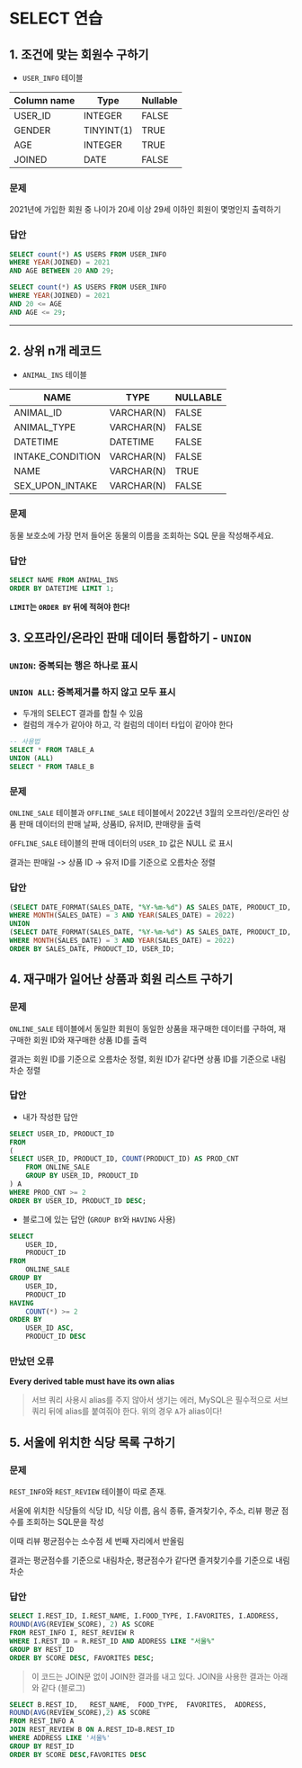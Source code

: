 # SELECT 연습

## 1. 조건에 맞는 회원수 구하기

* `USER_INFO` 테이블

| Column name | Type       | Nullable |
| ----------- | ---------- | -------- |
| USER_ID     | INTEGER    | FALSE    |
| GENDER      | TINYINT(1) | TRUE     |
| AGE         | INTEGER    | TRUE     |
| JOINED      | DATE       | FALSE    |



### 문제

2021년에 가입한 회원 중 나이가 20세 이상 29세 이하인 회원이 몇명인지 출력하기



### 답안

```sql
SELECT count(*) AS USERS FROM USER_INFO
WHERE YEAR(JOINED) = 2021 
AND AGE BETWEEN 20 AND 29;
```

```sql
SELECT count(*) AS USERS FROM USER_INFO
WHERE YEAR(JOINED) = 2021 
AND 20 <= AGE
AND AGE <= 29;
```

---



## 2. 상위 n개 레코드

* `ANIMAL_INS` 테이블

| NAME             | TYPE       | NULLABLE |
| ---------------- | ---------- | -------- |
| ANIMAL_ID        | VARCHAR(N) | FALSE    |
| ANIMAL_TYPE      | VARCHAR(N) | FALSE    |
| DATETIME         | DATETIME   | FALSE    |
| INTAKE_CONDITION | VARCHAR(N) | FALSE    |
| NAME             | VARCHAR(N) | TRUE     |
| SEX_UPON_INTAKE  | VARCHAR(N) | FALSE    |



### 문제

동물 보호소에 가장 먼저 들어온 동물의 이름을 조회하는 SQL 문을 작성해주세요.



### 답안

```sql
SELECT NAME FROM ANIMAL_INS
ORDER BY DATETIME LIMIT 1;
```

**`LIMIT`는 `ORDER BY` 뒤에 적혀야 한다!**



## 3. 오프라인/온라인 판매 데이터 통합하기 - `UNION`

### `UNION`: 중복되는 행은 하나로 표시

### `UNION ALL`: 중복제거를 하지 않고 모두 표시

* 두개의 SELECT 결과를 합칠 수 있음
* 컬럼의 개수가 같아야 하고, 각 컬럼의 데이터 타입이 같아야 한다

```sql
-- 사용법
SELECT * FROM TABLE_A
UNION (ALL)
SELECT * FROM TABLE_B
```



### 문제

`ONLINE_SALE` 테이블과 `OFFLINE_SALE` 테이블에서 2022년 3월의 오프라인/온라인 상품 판매 데이터의 판매 날짜, 상품ID, 유저ID, 판매량을 출력

`OFFLINE_SALE` 테이블의 판매 데이터의 `USER_ID` 값은 NULL 로 표시

결과는 판매일 -> 상품 ID -> 유저 ID를 기준으로 오름차순 정렬



### 답안

```sql
(SELECT DATE_FORMAT(SALES_DATE, "%Y-%m-%d") AS SALES_DATE, PRODUCT_ID, USER_ID, SALES_AMOUNT FROM ONLINE_SALE
WHERE MONTH(SALES_DATE) = 3 AND YEAR(SALES_DATE) = 2022)
UNION
(SELECT DATE_FORMAT(SALES_DATE, "%Y-%m-%d") AS SALES_DATE, PRODUCT_ID, NULL AS USER_ID, SALES_AMOUNT FROM OFFLINE_SALE
WHERE MONTH(SALES_DATE) = 3 AND YEAR(SALES_DATE) = 2022)
ORDER BY SALES_DATE, PRODUCT_ID, USER_ID;
```



## 4. 재구매가 일어난 상품과 회원 리스트 구하기

### 문제

`ONLINE_SALE` 테이블에서 동일한 회원이 동일한 상품을 재구매한 데이터를 구하여, 재구매한 회원 ID와 재구매한 상품 ID를 출력

결과는 회원 ID를 기준으로 오름차순 정렬, 회원 ID가 같다면 상품 ID를 기준으로 내림차순 정렬



### 답안

* 내가 작성한 답안

```sql
SELECT USER_ID, PRODUCT_ID 
FROM
(
SELECT USER_ID, PRODUCT_ID, COUNT(PRODUCT_ID) AS PROD_CNT
    FROM ONLINE_SALE
    GROUP BY USER_ID, PRODUCT_ID
) A
WHERE PROD_CNT >= 2
ORDER BY USER_ID, PRODUCT_ID DESC;
```



* 블로그에 있는 답안 (`GROUP BY`와 `HAVING` 사용)

```sql
SELECT
    USER_ID,
    PRODUCT_ID
FROM    
    ONLINE_SALE
GROUP BY
    USER_ID,
    PRODUCT_ID
HAVING
    COUNT(*) >= 2
ORDER BY
    USER_ID ASC,
    PRODUCT_ID DESC
```



### 만났던 오류

**Every derived table must have its own alias**

> 서브 쿼리 사용시 alias를 주지 않아서 생기는 에러, MySQL은 필수적으로 서브쿼리 뒤에 alias를 붙여줘야 한다. 위의 경우 `A`가 alias이다!



## 5. 서울에 위치한 식당 목록 구하기

### 문제

`REST_INFO`와 `REST_REVIEW` 테이블이 따로 존재. 

서울에 위치한 식당들의 식당 ID, 식당 이름, 음식 종류, 즐겨찾기수, 주소, 리뷰 평균 점수를 조회하는 SQL문을 작성

이때 리뷰 평균점수는 소수점 세 번째 자리에서 반올림

결과는 평균점수를 기준으로 내림차순, 평균점수가 같다면 즐겨찾기수를 기준으로 내림차순



### 답안

```sql
SELECT I.REST_ID, I.REST_NAME, I.FOOD_TYPE, I.FAVORITES, I.ADDRESS,
ROUND(AVG(REVIEW_SCORE), 2) AS SCORE
FROM REST_INFO I, REST_REVIEW R
WHERE I.REST_ID = R.REST_ID AND ADDRESS LIKE "서울%"
GROUP BY REST_ID
ORDER BY SCORE DESC, FAVORITES DESC;
```

> 이 코드는 JOIN문 없이 JOIN한 결과를 내고 있다. JOIN을 사용한 결과는 아래와 같다 (블로그)

```sql
SELECT B.REST_ID,	REST_NAME,	FOOD_TYPE,	FAVORITES,	ADDRESS,
ROUND(AVG(REVIEW_SCORE),2) AS SCORE
FROM REST_INFO A
JOIN REST_REVIEW B ON A.REST_ID=B.REST_ID
WHERE ADDRESS LIKE '서울%'
GROUP BY REST_ID
ORDER BY SCORE DESC,FAVORITES DESC
```

